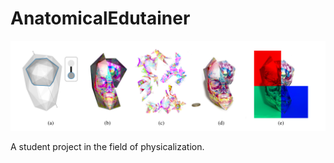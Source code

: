 # AnatomicalEdutainer

![Teaser](teaser.png "Teaser")

A student project in the field of physicalization.
